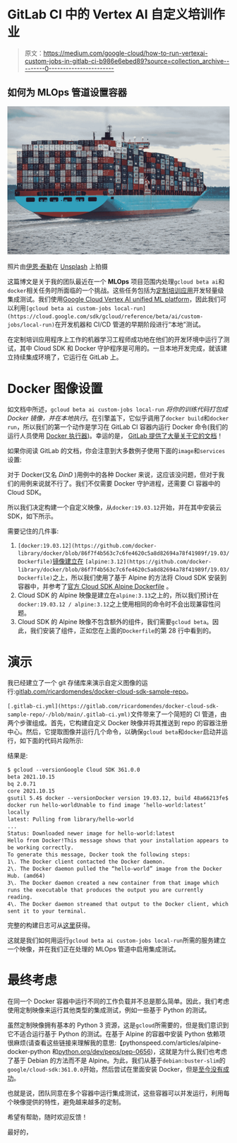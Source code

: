 # GitLab CI 中的 Vertex AI 自定义培训作业

> 原文：<https://medium.com/google-cloud/how-to-run-vertexai-custom-jobs-in-gitlab-ci-b986e6ebed89?source=collection_archive---------0----------------------->

## 如何为 MLOps 管道设置容器

![](img/d2bca1aa46d96ed03b517ec6bdace88e.png)

照片由[伊恩·泰勒](https://unsplash.com/@carrier_lost?utm_source=unsplash&utm_medium=referral&utm_content=creditCopyText)在 [Unsplash](https://unsplash.com/s/photos/docker?utm_source=unsplash&utm_medium=referral&utm_content=creditCopyText) 上拍摄

这篇博文是关于我的团队最近在一个 **MLOps** 项目范围内处理`gcloud beta ai`和`docker`相关任务时所面临的一个挑战。这些任务包括为[定制培训应用](https://cloud.google.com/vertex-ai/docs/training/create-python-pre-built-container)开发轻量级集成测试。我们使用[Google Cloud Vertex AI unified ML platform](https://cloud.google.com/vertex-ai)，因此我们可以利用`[gcloud beta ai custom-jobs local-run](https://cloud.google.com/sdk/gcloud/reference/beta/ai/custom-jobs/local-run)`在开发机器和 CI/CD 管道的早期阶段进行“本地”测试。

在定制培训应用程序上工作的机器学习工程师成功地在他们的开发环境中运行了测试，其中 Cloud SDK 和 Docker 守护程序是可用的。一旦本地开发完成，就该建立持续集成环境了，它运行在 GitLab 上。

# Docker 图像设置

如文档中所述，`gcloud beta ai custom-jobs local-run` *将你的训练代码打包成 Docker 镜像，并在本地执行*。在引擎盖下，它似乎调用了`docker build`和`docker run`，所以我们的第一个动作是学习在 GitLab CI 容器内运行 Docker 命令(我们的运行人员使用 [Docker 执行器](https://docs.gitlab.com/runner/executors/docker.html))。幸运的是， [GitLab 提供了大量关于它的文档](https://docs.gitlab.com/ee/ci/docker/using_docker_build.html)！

如果你阅读 GitLab 的文档，你会注意到大多数例子使用下面的`image`和`services`设置:

对于 Docker(又名 *DinD* )用例中的各种 Docker 来说，这应该没问题，但对于我们的用例来说就不行了。我们不仅需要 Docker 守护进程，还需要 CI 容器中的 Cloud SDK。

所以我们决定构建一个自定义映像，从`docker:19.03.12`开始，并在其中安装云 SDK，如下所示。

需要记住的几件事:

1.  `[docker:19.03.12](https://github.com/docker-library/docker/blob/86f7f4b563c7c6fe4620c5a8d82694a78f41989f/19.03/Dockerfile)`[镜像建立在](https://github.com/docker-library/docker/blob/86f7f4b563c7c6fe4620c5a8d82694a78f41989f/19.03/Dockerfile) `[alpine:3.12](https://github.com/docker-library/docker/blob/86f7f4b563c7c6fe4620c5a8d82694a78f41989f/19.03/Dockerfile)`之上，所以我们使用了基于 Alpine 的方法将 Cloud SDK 安装到容器中，并参考了[官方 Cloud SDK Alpine Dockerfile](https://github.com/GoogleCloudPlatform/cloud-sdk-docker/blob/a1754f1ccfa47c4cc5bd218a592d7df1051aaad6/alpine/Dockerfile) 。
2.  Cloud SDK 的 Alpine 映像是建立在`alpine:3.13`之上的，所以我们预计在`docker:19.03.12 / alpine:3.12`之上使用相同的命令时不会出现兼容性问题。
3.  Cloud SDK 的 Alpine 映像不包含额外的组件，我们需要`gcloud beta`。因此，我们安装了组件，正如您在上面的`Dockerfile`的第 28 行中看到的。

# 演示

我已经建立了一个 git 存储库来演示自定义图像的运行:[gitlab.com/ricardomendes/docker-cloud-sdk-sample-repo](https://gitlab.com/ricardomendes/docker-cloud-sdk-sample-repo)。

`[.gitlab-ci.yml](https://gitlab.com/ricardomendes/docker-cloud-sdk-sample-repo/-/blob/main/.gitlab-ci.yml)`文件带来了一个简短的 CI 管道，由两个步骤组成。首先，它构建自定义 Docker 映像并将其推送到 repo 的容器注册中心。然后，它提取图像并运行几个命令，以确保`gcloud beta`和`docker`启动并运行，如下面的代码片段所示:

结果是:

```
$ gcloud --versionGoogle Cloud SDK 361.0.0
beta 2021.10.15
bq 2.0.71
core 2021.10.15
gsutil 5.4$ docker --versionDocker version 19.03.12, build 48a66213fe$ docker run hello-worldUnable to find image ‘hello-world:latest’ locally
latest: Pulling from library/hello-world
...
Status: Downloaded newer image for hello-world:latest
Hello from Docker!This message shows that your installation appears to be working correctly.
To generate this message, Docker took the following steps:
1\. The Docker client contacted the Docker daemon.
2\. The Docker daemon pulled the “hello-world” image from the Docker Hub. (amd64)
3\. The Docker daemon created a new container from that image which runs the executable that produces the output you are currently reading.
4\. The Docker daemon streamed that output to the Docker client, which sent it to your terminal.
```

完整的构建日志可从[这里](https://gitlab.com/ricardomendes/docker-cloud-sdk-sample-repo/-/jobs/1718577368)获得。

这就是我们如何用运行`gcloud beta ai custom-jobs local-run`所需的服务建立一个映像，并在我们正在处理的 MLOps 管道中启用集成测试。

# 最终考虑

在同一个 Docker 容器中运行不同的工作负载并不总是那么简单。因此，我们考虑使用定制映像来运行其他类型的集成测试，例如一些基于 Python 的测试。

虽然定制映像拥有基本的 Python 3 资源，这是`gcloud`所需要的，但是我们意识到它不适合运行基于 Python 的测试。在基于 Alpine 的容器中安装 Python 依赖项很麻烦(请查看这些链接来理解我的意思:【pythonspeed.com/articles/alpine-docker-python 和[python.org/dev/peps/pep-0656](https://www.python.org/dev/peps/pep-0656/))，这就是为什么我们也考虑了基于 Debian 的方法而不是 Alpine。为此，我们从基于`debian:buster-slim`的`google/cloud-sdk:361.0.0`开始，然后尝试在里面安装 Docker，但是[至今没有成功](https://gitlab.com/ricardomendes/docker-cloud-sdk-sample-repo/-/jobs/1718917675)。

也就是说，团队同意在多个容器中运行集成测试，这些容器可以并发运行，利用每个映像提供的特性，避免越来越多的定制。

希望有帮助，随时欢迎反馈！

最好的，